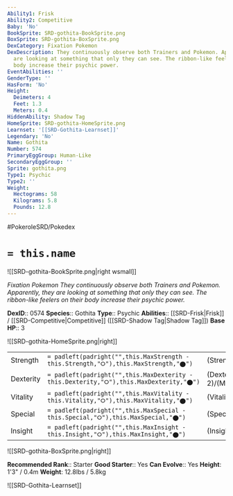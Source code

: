 ```yaml
---
Ability1: Frisk
Ability2: Competitive
Baby: 'No'
BookSprite: SRD-gothita-BookSprite.png
BoxSprite: SRD-gothita-BoxSprite.png
DexCategory: Fixation Pokemon
DexDescription: They continuously observe both Trainers and Pokemon. Apparently, they
  are looking at something that only they can see. The ribbon-like feelers on their
  body increase their psychic power.
EventAbilities: ''
GenderType: ''
HasForm: 'No'
Height:
  Deimeters: 4
  Feet: 1.3
  Meters: 0.4
HiddenAbility: Shadow Tag
HomeSprite: SRD-gothita-HomeSprite.png
Learnset: '[[SRD-Gothita-Learnset]]'
Legendary: 'No'
Name: Gothita
Number: 574
PrimaryEggGroup: Human-Like
SecondaryEggGroup: ''
Sprite: gothita.png
Type1: Psychic
Type2: ''
Weight:
  Hectograms: 58
  Kilograms: 5.8
  Pounds: 12.8
---
```


#PokeroleSRD/Pokedex

# `= this.name`

![[SRD-gothita-BookSprite.png|right wsmall]]

*Fixation Pokemon*
*They continuously observe both Trainers and Pokemon. Apparently, they are looking at something that only they can see. The ribbon-like feelers on their body increase their psychic power.*

**DexID**:: 0574
**Species**:: Gothita
**Type**:: Psychic
**Abilities**:: [[SRD-Frisk|Frisk]] / [[SRD-Competitive|Competitive]] ([[SRD-Shadow Tag|Shadow Tag]])
**Base HP**:: 3

![[SRD-gothita-HomeSprite.png|right]]

|           |                                                                                        |                                          |
| --------- | -------------------------------------------------------------------------------------- | ---------------------------------------- |
| Strength  | `= padleft(padright("",this.MaxStrength - this.Strength,"⭘"),this.MaxStrength,"⬤")`    | (Strength::1)/(MaxStrength::3)   |
| Dexterity | `= padleft(padright("",this.MaxDexterity - this.Dexterity,"⭘"),this.MaxDexterity,"⬤")` | (Dexterity:: 2)/(MaxDexterity::4) |
| Vitality  | `= padleft(padright("",this.MaxVitality - this.Vitality,"⭘"),this.MaxVitality,"⬤")`    | (Vitality::2)/(MaxVitality::4)   |
| Special   | `= padleft(padright("",this.MaxSpecial - this.Special,"⭘"),this.MaxSpecial,"⬤")`       | (Special::2)/(MaxSpecial::4)     |
| Insight   | `= padleft(padright("",this.MaxInsight - this.Insight,"⭘"),this.MaxInsight,"⬤")`       | (Insight::2)/(MaxInsight::4)     |

![[SRD-gothita-BoxSprite.png|right]]

**Recommended Rank**:: Starter
**Good Starter**:: Yes
**Can Evolve**:: Yes
**Height**: 1'3" / 0.4m
**Weight**: 12.8lbs / 5.8kg

![[SRD-Gothita-Learnset]]